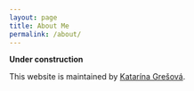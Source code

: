 ```yaml
---
layout: page
title: About Me
permalink: /about/
---
```


**Under construction**

This website is maintained by [Katarína Grešová](https://katarinagresova.github.io).

